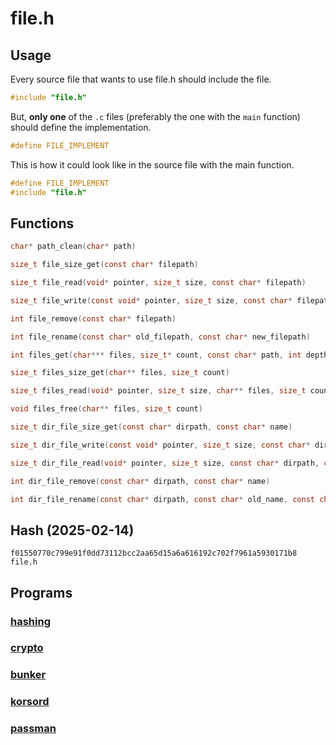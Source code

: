 # file.h

## Usage

Every source file that wants to use file.h should include the file.
```c
#include "file.h"
```

But, **only one** of the `.c` files (preferably the one with the `main` function) should define the implementation.
```c
#define FILE_IMPLEMENT
```

This is how it could look like in the source file with the main function.
```c
#define FILE_IMPLEMENT
#include "file.h"
```

## Functions

```c
char* path_clean(char* path)
```

```c
size_t file_size_get(const char* filepath)
```

```c
size_t file_read(void* pointer, size_t size, const char* filepath)
```

```c
size_t file_write(const void* pointer, size_t size, const char* filepath)
```

```c
int file_remove(const char* filepath)
```

```c
int file_rename(const char* old_filepath, const char* new_filepath)
```

```c
int files_get(char*** files, size_t* count, const char* path, int depth)
```

```c
size_t files_size_get(char** files, size_t count)
```

```c
size_t files_read(void* pointer, size_t size, char** files, size_t count)
```

```c
void files_free(char** files, size_t count)
```

```c
size_t dir_file_size_get(const char* dirpath, const char* name)
```

```c
size_t dir_file_write(const void* pointer, size_t size, const char* dirpath, const char* name)
```

```c
size_t dir_file_read(void* pointer, size_t size, const char* dirpath, const char* name)
```

```c
int dir_file_remove(const char* dirpath, const char* name)
```

```c
int dir_file_rename(const char* dirpath, const char* old_name, const char* new_name)
```

## Hash (2025-02-14)

```
f01550770c799e91f0dd73112bcc2aa65d15a6a616192c702f7961a5930171b8  file.h
```

## Programs

### [hashing](https://github.com/hfridholm/hashing)

### [crypto](https://github.com/hfridholm/crypto)

### [bunker](https://github.com/hfridholm/bunker)

### [korsord](https://github.com/hfridholm/korsord)

### [passman](https://github.com/hfridholm/passman)
